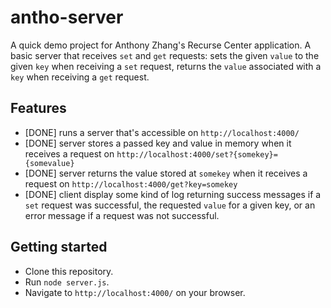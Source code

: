 # antho-server

A quick demo project for Anthony Zhang's Recurse Center application. A basic server that receives `set` and `get` requests: sets the given `value` to the given `key` when receiving a `set` request, returns the `value` associated with a `key` when receiving a `get` request.

## Features

- [DONE] runs a server that's accessible on `http://localhost:4000/`
- [DONE] server stores a passed key and value in memory when it receives a request on `http://localhost:4000/set?{somekey}={somevalue}`
- [DONE] server returns the value stored at `somekey` when it receives a request on `http://localhost:4000/get?key=somekey`
- [DONE] client display some kind of log returning success messages if a `set` request was successful, the requested `value` for a given key, or an error message if a request was not successful.

## Getting started

- Clone this repository.
- Run `node server.js`.
- Navigate to `http://localhost:4000/` on your browser.